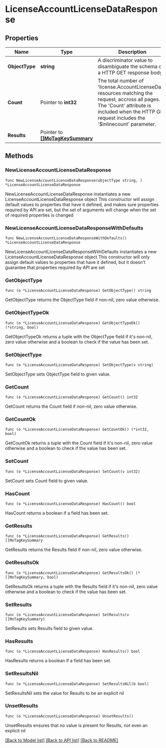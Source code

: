 # LicenseAccountLicenseDataResponse

## Properties

Name | Type | Description | Notes
------------ | ------------- | ------------- | -------------
**ObjectType** | **string** | A discriminator value to disambiguate the schema of a HTTP GET response body. | 
**Count** | Pointer to **int32** | The total number of &#39;license.AccountLicenseData&#39; resources matching the request, accross all pages. The &#39;Count&#39; attribute is included when the HTTP GET request includes the &#39;$inlinecount&#39; parameter. | [optional] 
**Results** | Pointer to [**[]MoTagKeySummary**](MoTagKeySummary.md) |  | [optional] 

## Methods

### NewLicenseAccountLicenseDataResponse

`func NewLicenseAccountLicenseDataResponse(objectType string, ) *LicenseAccountLicenseDataResponse`

NewLicenseAccountLicenseDataResponse instantiates a new LicenseAccountLicenseDataResponse object
This constructor will assign default values to properties that have it defined,
and makes sure properties required by API are set, but the set of arguments
will change when the set of required properties is changed

### NewLicenseAccountLicenseDataResponseWithDefaults

`func NewLicenseAccountLicenseDataResponseWithDefaults() *LicenseAccountLicenseDataResponse`

NewLicenseAccountLicenseDataResponseWithDefaults instantiates a new LicenseAccountLicenseDataResponse object
This constructor will only assign default values to properties that have it defined,
but it doesn't guarantee that properties required by API are set

### GetObjectType

`func (o *LicenseAccountLicenseDataResponse) GetObjectType() string`

GetObjectType returns the ObjectType field if non-nil, zero value otherwise.

### GetObjectTypeOk

`func (o *LicenseAccountLicenseDataResponse) GetObjectTypeOk() (*string, bool)`

GetObjectTypeOk returns a tuple with the ObjectType field if it's non-nil, zero value otherwise
and a boolean to check if the value has been set.

### SetObjectType

`func (o *LicenseAccountLicenseDataResponse) SetObjectType(v string)`

SetObjectType sets ObjectType field to given value.


### GetCount

`func (o *LicenseAccountLicenseDataResponse) GetCount() int32`

GetCount returns the Count field if non-nil, zero value otherwise.

### GetCountOk

`func (o *LicenseAccountLicenseDataResponse) GetCountOk() (*int32, bool)`

GetCountOk returns a tuple with the Count field if it's non-nil, zero value otherwise
and a boolean to check if the value has been set.

### SetCount

`func (o *LicenseAccountLicenseDataResponse) SetCount(v int32)`

SetCount sets Count field to given value.

### HasCount

`func (o *LicenseAccountLicenseDataResponse) HasCount() bool`

HasCount returns a boolean if a field has been set.

### GetResults

`func (o *LicenseAccountLicenseDataResponse) GetResults() []MoTagKeySummary`

GetResults returns the Results field if non-nil, zero value otherwise.

### GetResultsOk

`func (o *LicenseAccountLicenseDataResponse) GetResultsOk() (*[]MoTagKeySummary, bool)`

GetResultsOk returns a tuple with the Results field if it's non-nil, zero value otherwise
and a boolean to check if the value has been set.

### SetResults

`func (o *LicenseAccountLicenseDataResponse) SetResults(v []MoTagKeySummary)`

SetResults sets Results field to given value.

### HasResults

`func (o *LicenseAccountLicenseDataResponse) HasResults() bool`

HasResults returns a boolean if a field has been set.

### SetResultsNil

`func (o *LicenseAccountLicenseDataResponse) SetResultsNil(b bool)`

 SetResultsNil sets the value for Results to be an explicit nil

### UnsetResults
`func (o *LicenseAccountLicenseDataResponse) UnsetResults()`

UnsetResults ensures that no value is present for Results, not even an explicit nil

[[Back to Model list]](../README.md#documentation-for-models) [[Back to API list]](../README.md#documentation-for-api-endpoints) [[Back to README]](../README.md)


